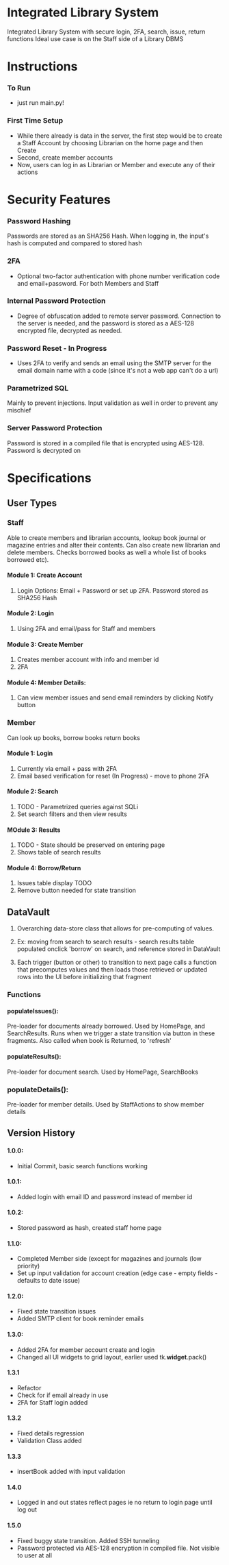 # Integrated Library System
Integrated Library System with secure login, 2FA, search, issue, return functions
Ideal use case is on the Staff side of a Library DBMS

# Instructions
### To Run
-  just run main.py!
### First Time Setup
- While there already is data in the server, the first step would be to create a Staff Account by choosing Librarian on the home page and then Create
- Second, create member accounts
- Now, users can log in as Librarian or Member and execute any of their actions

# Security Features
### Password Hashing
Passwords are stored as an SHA256 Hash. When logging in, the input's hash is computed and compared to stored hash

### 2FA
- Optional two-factor authentication with phone number verification code and email+password. For both Members and Staff

### Internal Password Protection
- Degree of obfuscation added to remote server password. Connection to the server is needed, and the password is stored as a AES-128 encrypted file, decrypted as needed.

### Password Reset - In Progress
- Uses 2FA to verify and sends an email using the SMTP server for the email domain name with a code (since it's not a web app can't do a url)

### Parametrized SQL
Mainly to prevent injections. Input validation as well in order to prevent any mischief

### Server Password Protection
Password is stored in a compiled file that is encrypted using AES-128. Password is decrypted on 
# Specifications

## User Types

### Staff

Able to create members and librarian accounts, lookup book journal or magazine entries and alter their contents. Can also create new librarian and delete members. Checks borrowed books as well a whole list of books borrowed etc).

#### Module 1: Create Account

1. Login Options: Email + Password or set up 2FA. Password stored as SHA256 Hash

#### Module 2: Login

1. Using 2FA and email/pass for Staff and members

#### Module 3: Create Member

1. Creates member account with info and member id 
2. 2FA

#### Module 4: Member Details:
1. Can view member issues and send email reminders by clicking Notify button

### Member
Can look up books, borrow books return books 

#### Module 1: Login
1. Currently via email + pass with 2FA
2. Email based verification for reset (In Progress) - move to phone 2FA

#### Module 2: Search
1. TODO - Parametrized queries against SQLi
2. Set search filters and then view results 

#### MOdule 3: Results
1. TODO - State should be preserved on entering page
2. Shows table of search results 

#### Module 4: Borrow/Return
1. Issues table display TODO
2. Remove button needed for state transition

## DataVault
1. Overarching data-store class that allows for pre-computing of values.


2. Ex: moving from search to search results - search results table populated onclick 'borrow' on search, and reference stored in DataVault


3. Each trigger (button or other) to transition to next page calls a function that precomputes values and then loads those retrieved or updated rows into the UI before initializing that fragment

### Functions

#### populateIssues(): 
Pre-loader for documents already borrowed. Used by HomePage, and SearchResults. Runs when we trigger a state transition via button in these fragments. Also called when book is Returned, to 'refresh'

#### populateResults():
Pre-loader for document search. Used by HomePage, SearchBooks

### populateDetails():
Pre-loader for member details. Used by StaffActions to show member details


## Version History

#### 1.0.0:
- Initial Commit, basic search functions working

#### 1.0.1:
- Added login with email ID and password instead of member id

#### 1.0.2:
- Stored password as hash, created staff home page

#### 1.1.0:
- Completed Member side (except for magazines and journals (low priority)
- Set up input validation for account creation (edge case - empty fields - defaults to date issue)

#### 1.2.0:
- Fixed state transition issues
- Added SMTP client for book reminder emails

#### 1.3.0:
- Added 2FA for member account create and login
- Changed all UI widgets to grid layout, earlier used tk.__widget__.pack()

#### 1.3.1
- Refactor
- Check for if email already in use
- 2FA for Staff login added

#### 1.3.2
- Fixed details regression
- Validation Class added

#### 1.3.3
- insertBook added with input validation

#### 1.4.0
- Logged in and out states reflect pages ie no return to login page until log out

#### 1.5.0
- Fixed buggy state transition. Added SSH tunneling 
- Password protected via AES-128 encryption in compiled file. Not visible to user at all



